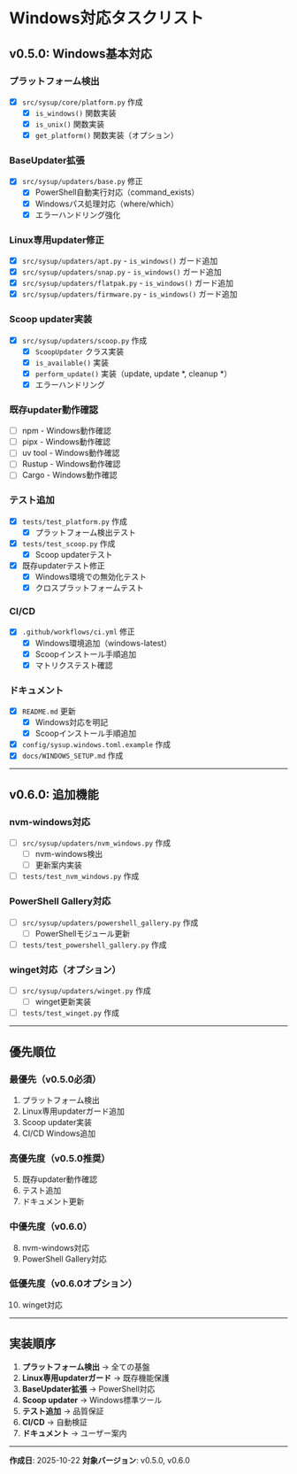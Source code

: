 # Windows対応タスクリスト

## v0.5.0: Windows基本対応

### プラットフォーム検出
- [x] `src/sysup/core/platform.py` 作成
  - [x] `is_windows()` 関数実装
  - [x] `is_unix()` 関数実装
  - [x] `get_platform()` 関数実装（オプション）

### BaseUpdater拡張
- [x] `src/sysup/updaters/base.py` 修正
  - [x] PowerShell自動実行対応（command_exists）
  - [x] Windowsパス処理対応（where/which）
  - [x] エラーハンドリング強化

### Linux専用updater修正
- [x] `src/sysup/updaters/apt.py` - `is_windows()` ガード追加
- [x] `src/sysup/updaters/snap.py` - `is_windows()` ガード追加
- [x] `src/sysup/updaters/flatpak.py` - `is_windows()` ガード追加
- [x] `src/sysup/updaters/firmware.py` - `is_windows()` ガード追加

### Scoop updater実装
- [x] `src/sysup/updaters/scoop.py` 作成
  - [x] `ScoopUpdater` クラス実装
  - [x] `is_available()` 実装
  - [x] `perform_update()` 実装（update, update *, cleanup *）
  - [x] エラーハンドリング

### 既存updater動作確認
- [ ] npm - Windows動作確認
- [ ] pipx - Windows動作確認
- [ ] uv tool - Windows動作確認
- [ ] Rustup - Windows動作確認
- [ ] Cargo - Windows動作確認

### テスト追加
- [x] `tests/test_platform.py` 作成
  - [x] プラットフォーム検出テスト
- [x] `tests/test_scoop.py` 作成
  - [x] Scoop updaterテスト
- [x] 既存updaterテスト修正
  - [x] Windows環境での無効化テスト
  - [x] クロスプラットフォームテスト

### CI/CD
- [x] `.github/workflows/ci.yml` 修正
  - [x] Windows環境追加（windows-latest）
  - [x] Scoopインストール手順追加
  - [x] マトリクステスト確認

### ドキュメント
- [x] `README.md` 更新
  - [x] Windows対応を明記
  - [x] Scoopインストール手順追加
- [x] `config/sysup.windows.toml.example` 作成
- [x] `docs/WINDOWS_SETUP.md` 作成

---

## v0.6.0: 追加機能

### nvm-windows対応
- [ ] `src/sysup/updaters/nvm_windows.py` 作成
  - [ ] nvm-windows検出
  - [ ] 更新案内実装
- [ ] `tests/test_nvm_windows.py` 作成

### PowerShell Gallery対応
- [ ] `src/sysup/updaters/powershell_gallery.py` 作成
  - [ ] PowerShellモジュール更新
- [ ] `tests/test_powershell_gallery.py` 作成

### winget対応（オプション）
- [ ] `src/sysup/updaters/winget.py` 作成
  - [ ] winget更新実装
- [ ] `tests/test_winget.py` 作成

---

## 優先順位

### 最優先（v0.5.0必須）
1. プラットフォーム検出
2. Linux専用updaterガード追加
3. Scoop updater実装
4. CI/CD Windows追加

### 高優先度（v0.5.0推奨）
5. 既存updater動作確認
6. テスト追加
7. ドキュメント更新

### 中優先度（v0.6.0）
8. nvm-windows対応
9. PowerShell Gallery対応

### 低優先度（v0.6.0オプション）
10. winget対応

---

## 実装順序

1. **プラットフォーム検出** → 全ての基盤
2. **Linux専用updaterガード** → 既存機能保護
3. **BaseUpdater拡張** → PowerShell対応
4. **Scoop updater** → Windows標準ツール
5. **テスト追加** → 品質保証
6. **CI/CD** → 自動検証
7. **ドキュメント** → ユーザー案内

---

**作成日**: 2025-10-22
**対象バージョン**: v0.5.0, v0.6.0
